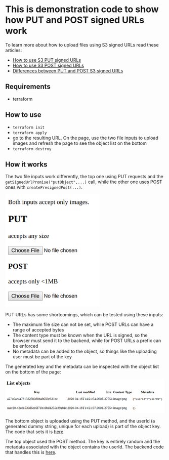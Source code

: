 # This is demonstration code to show how PUT and POST signed URLs work

To learn more about how to upload files using S3 signed URLs read these articles:

* [How to use S3 PUT signed URLs](https://advancedweb.hu/how-to-use-s3-put-signed-urls/)
* [How to use S3 POST signed URLs](https://advancedweb.hu/how-to-use-s3-post-signed-urls/)
* [Differences between PUT and POST S3 signed URLs](https://advancedweb.hu/differences-between-put-and-post-s3-signed-urls/)

## Requirements

* terraform

## How to use

* ```terraform init```
* ```terraform apply```
* go to the resulting URL. On the page, use the two file inputs to upload images and refresh the page to see the object list on the bottom
* ```terraform destroy```

## How it works

The two file inputs work differently, the top one using PUT requests and the ```getSignedUrlPromise("putObject",...)``` call, while the other one uses POST ones with ```createPresignedPost(...)```.

![](docs/inputs.png)

PUT URLs has some shortcomings, which can be tested using these inputs:

* The maximum file size can not be set, while POST URLs can have a range of accepted bytes
* The content type must be known when the URL is signed, so the browser must send it to the backend, while for POST URLs a prefix can be enforced
* No metadata can be added to the object, so things like the uploading user must be part of the key

The generated key and the metadata can be inspected with the object list on the bottom of the page:

![](docs/list.png)

The bottom object is uploaded using the PUT method, and the userId (a generated dummy string, unique for each upload) is part of the object key. The code that sets it is [here](https://github.com/sashee/s3_upload_signed_urls/blob/master/index.js#L61).

The top object used the POST method. The key is entirely random and the metadata associated with the object contains the userId. The backend code that handles this is [here](https://github.com/sashee/s3_upload_signed_urls/blob/master/index.js#L77).
